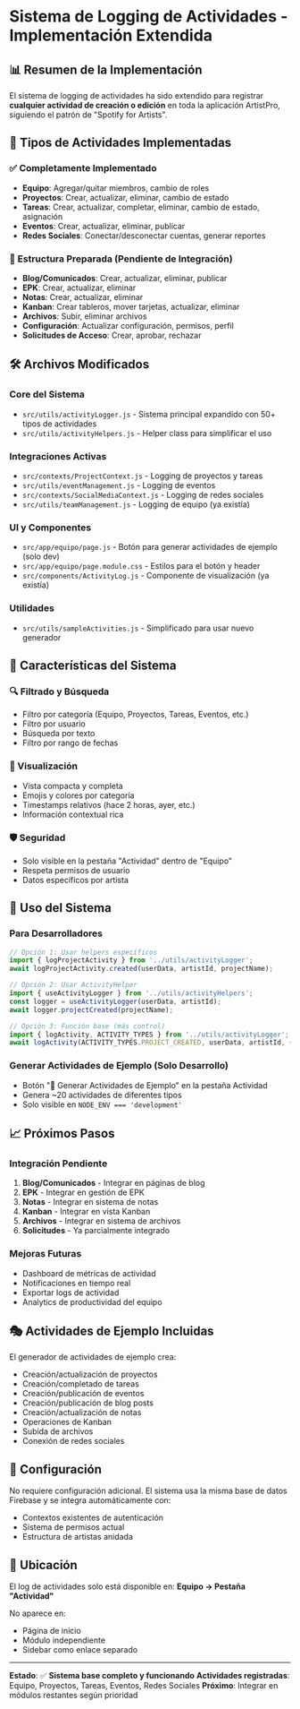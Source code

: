 # Sistema de Logging de Actividades - Implementación Extendida

## 📊 Resumen de la Implementación

El sistema de logging de actividades ha sido extendido para registrar **cualquier actividad de creación o edición** en toda la aplicación ArtistPro, siguiendo el patrón de "Spotify for Artists".

## 🎯 Tipos de Actividades Implementadas

### ✅ Completamente Implementado
- **Equipo**: Agregar/quitar miembros, cambio de roles
- **Proyectos**: Crear, actualizar, eliminar, cambio de estado
- **Tareas**: Crear, actualizar, completar, eliminar, cambio de estado, asignación
- **Eventos**: Crear, actualizar, eliminar, publicar
- **Redes Sociales**: Conectar/desconectar cuentas, generar reportes

### 🔧 Estructura Preparada (Pendiente de Integración)
- **Blog/Comunicados**: Crear, actualizar, eliminar, publicar
- **EPK**: Crear, actualizar, eliminar
- **Notas**: Crear, actualizar, eliminar
- **Kanban**: Crear tableros, mover tarjetas, actualizar, eliminar
- **Archivos**: Subir, eliminar archivos
- **Configuración**: Actualizar configuración, permisos, perfil
- **Solicitudes de Acceso**: Crear, aprobar, rechazar

## 🛠️ Archivos Modificados

### Core del Sistema
- `src/utils/activityLogger.js` - Sistema principal expandido con 50+ tipos de actividades
- `src/utils/activityHelpers.js` - Helper class para simplificar el uso

### Integraciones Activas
- `src/contexts/ProjectContext.js` - Logging de proyectos y tareas
- `src/utils/eventManagement.js` - Logging de eventos
- `src/contexts/SocialMediaContext.js` - Logging de redes sociales
- `src/utils/teamManagement.js` - Logging de equipo (ya existía)

### UI y Componentes
- `src/app/equipo/page.js` - Botón para generar actividades de ejemplo (solo dev)
- `src/app/equipo/page.module.css` - Estilos para el botón y header
- `src/components/ActivityLog.js` - Componente de visualización (ya existía)

### Utilidades
- `src/utils/sampleActivities.js` - Simplificado para usar nuevo generador

## 🎨 Características del Sistema

### 🔍 Filtrado y Búsqueda
- Filtro por categoría (Equipo, Proyectos, Tareas, Eventos, etc.)
- Filtro por usuario
- Búsqueda por texto
- Filtro por rango de fechas

### 📱 Visualización
- Vista compacta y completa
- Emojis y colores por categoría
- Timestamps relativos (hace 2 horas, ayer, etc.)
- Información contextual rica

### 🛡️ Seguridad
- Solo visible en la pestaña "Actividad" dentro de "Equipo"
- Respeta permisos de usuario
- Datos específicos por artista

## 🚀 Uso del Sistema

### Para Desarrolladores

```javascript
// Opción 1: Usar helpers específicos
import { logProjectActivity } from '../utils/activityLogger';
await logProjectActivity.created(userData, artistId, projectName);

// Opción 2: Usar ActivityHelper
import { useActivityLogger } from '../utils/activityHelpers';
const logger = useActivityLogger(userData, artistId);
await logger.projectCreated(projectName);

// Opción 3: Función base (más control)
import { logActivity, ACTIVITY_TYPES } from '../utils/activityLogger';
await logActivity(ACTIVITY_TYPES.PROJECT_CREATED, userData, artistId, { projectName });
```

### Generar Actividades de Ejemplo (Solo Desarrollo)
- Botón "🎯 Generar Actividades de Ejemplo" en la pestaña Actividad
- Genera ~20 actividades de diferentes tipos
- Solo visible en `NODE_ENV === 'development'`

## 📈 Próximos Pasos

### Integración Pendiente
1. **Blog/Comunicados** - Integrar en páginas de blog
2. **EPK** - Integrar en gestión de EPK
3. **Notas** - Integrar en sistema de notas
4. **Kanban** - Integrar en vista Kanban
5. **Archivos** - Integrar en sistema de archivos
6. **Solicitudes** - Ya parcialmente integrado

### Mejoras Futuras
- Dashboard de métricas de actividad
- Notificaciones en tiempo real
- Exportar logs de actividad
- Analytics de productividad del equipo

## 🎭 Actividades de Ejemplo Incluidas

El generador de actividades de ejemplo crea:
- Creación/actualización de proyectos
- Creación/completado de tareas
- Creación/publicación de eventos
- Creación/publicación de blog posts
- Creación/actualización de notas
- Operaciones de Kanban
- Subida de archivos
- Conexión de redes sociales

## 🔧 Configuración

No requiere configuración adicional. El sistema usa la misma base de datos Firebase y se integra automáticamente con:
- Contextos existentes de autenticación
- Sistema de permisos actual
- Estructura de artistas anidada

## 📍 Ubicación

El log de actividades solo está disponible en:
**Equipo → Pestaña "Actividad"**

No aparece en:
- Página de inicio
- Módulo independiente
- Sidebar como enlace separado

---

**Estado**: ✅ **Sistema base completo y funcionando**
**Actividades registradas**: Equipo, Proyectos, Tareas, Eventos, Redes Sociales
**Próximo**: Integrar en módulos restantes según prioridad
